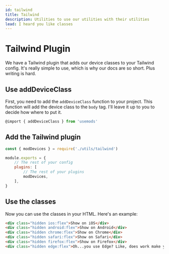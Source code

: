 ```yaml
---
id: tailwind
title: Tailwind
description: Utilities to use our utilities with their utilities
lead: I heard you like classes
---
```


# Tailwind Plugin
We have a Tailwind plugin that adds our device classes to your Tailwind config. It's really simple to use, which is why our docs are so short. Plus writing is hard.

## Use addDeviceClass
First, you need to add the `addDeviceClass` function to your project. This function will add the device class to the `body` tag. I'll leave it up to you to decide how where to put it.

```js
@import { addDeviceClass } from 'usemods'
```

## Add the Tailwind plugin

```js
const { modDevices } = require('./utils/tailwind')

module.exports = {
    // The rest of your config
    plugins: [
        // The rest of your plugins
        modDevices,
    ],
}
```

## Use the classes
Now you can use the classes in your HTML. Here's an example:

```html
<div class="hidden ios:flex">Show on iOS</div>
<div class="hidden android:flex">Show on Android</div>
<div class="hidden chrome:flex">Show on Chrome</div>
<div class="hidden safari:flex">Show on Safari</div>
<div class="hidden firefox:flex">Show on Firefox</div>
<div class="hidden edge:flex">Oh...you use Edge? Like, does work make you?</div>
```

